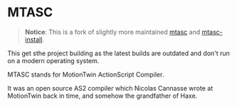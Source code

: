 # MTASC

> **Notice**: This is a fork of slightly more maintained [mtasc](https://github.com/grumpy-cat-whatever/mtasc) and [mtasc-install](https://github.com/grumpy-cat-whatever/mtasc-install).

This get sthe project building as the latest builds are outdated and don't run on a modern operating system.

MTASC stands for MotionTwin ActionScript Compiler.

It was an open source AS2 compiler which Nicolas Cannasse wrote at MotionTwin back in time, and somehow the grandfather of Haxe.

